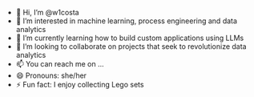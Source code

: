 - 👋 Hi, I’m @w1costa
- 👀 I’m interested in machine learning, process engineering and data analytics
- 🌱 I’m currently learning how to build custom applications using LLMs 
- 💞️ I’m looking to collaborate on projects that seek to revolutionize data analytics
- 📫 You can reach me on ...
- 😄 Pronouns: she/her
- ⚡ Fun fact: I enjoy collecting Lego sets

<!---
w1costa/w1costa is a ✨ special ✨ repository because its `README.md` (this file) appears on your GitHub profile.
You can click the Preview link to take a look at your changes.
--->
